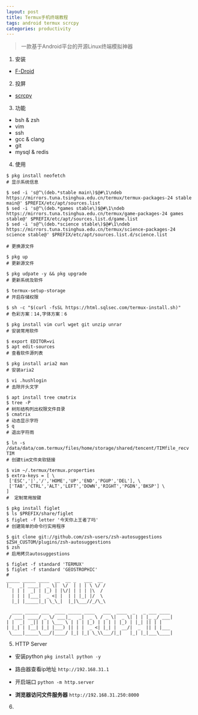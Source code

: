 ```yaml
---
layout: post
title: Termux手机终端教程
tags: android termux scrcpy
categories: productivity
---
```


> 一款基于Android平台的开源Linux终端模拟神器

1. 安装
- [F-Droid](https://f-droid.org/packages/com.termux/)

2. 投屏
- [scrcpy](https://geostrophic.github.io//productivity/2020/07/13/scrcpy.html)

3. 功能
- bsh & zsh
- vim
- ssh
- gcc & clang
- git
- mysql & redis

4. 使用

```
$ pkg install neofetch
# 显示系统信息

$ sed -i 's@^\(deb.*stable main\)$@#\1\ndeb https://mirrors.tuna.tsinghua.edu.cn/termux/termux-packages-24 stable main@' $PREFIX/etc/apt/sources.list
$ sed -i 's@^\(deb.*games stable\)$@#\1\ndeb https://mirrors.tuna.tsinghua.edu.cn/termux/game-packages-24 games stable@' $PREFIX/etc/apt/sources.list.d/game.list
$ sed -i 's@^\(deb.*science stable\)$@#\1\ndeb https://mirrors.tuna.tsinghua.edu.cn/termux/science-packages-24 science stable@' $PREFIX/etc/apt/sources.list.d/science.list

# 更换源文件

$ pkg up 
# 更新源文件

$ pkg udpate -y && pkg upgrade 
# 更新系统及软件

$ termux-setup-storage
# 开启存储权限

$ sh -c "$(curl -fsSL https://html.sqlsec.com/termux-install.sh)"  
# 色彩方案：14,字体方案：6

$ pkg install vim curl wget git unzip unrar
# 安装常用软件

$ export EDITOR=vi
$ apt edit-sources 
# 查看软件源列表

$ pkg install aria2 man
# 安装aria2

$ vi .hushlogin
# 去除开头文字

$ apt install tree cmatrix
$ tree -P
# 树形结构列出权限文件目录
$ cmatrix
# 动态显示字符
$ q
# 退出字符雨

$ ln -s /data/data/com.termux/files/home/storage/shared/tencent/TIMfile_recv TIM
# 创建tim文件夹软链接

$ vim ~/.termux/termux.properties
$ extra-keys = [ \
 ['ESC','|','/','HOME','UP','END','PGUP','DEL'], \
 ['TAB','CTRL','ALT','LEFT','DOWN','RIGHT','PGDN','BKSP'] \
]
#  定制常用按键

$ pkg install figlet
$ ls $PREFIX/share/figlet
$ figlet -f letter '今天你上王者了吗'
# 创建简单的命令行实用程序

$ git clone git://github.com/zsh-users/zsh-autosuggestions $ZSH_CUSTOM/plugins/zsh-autosuggestions
$ zsh
# 启用拷贝autosuggestions

$ figlet -f standard 'TERMUX'
$ figlet -f standard 'GEOSTROPHIC' 
# 
_____ _____ ____  __  __ _   ___  __
|_   _| ____|  _ \|  \/  | | | \ \/ /
  | | |  _| | |_) | |\/| | | | |\  /
  | | | |___|  _ <| |  | | |_| |/  \
  |_| |_____|_| \_\_|  |_|\___//_/\_\

  ____ _____ ___  ____ _____ ____   ___  ____  _   _ ___ ____ 
 / ___| ____/ _ \/ ___|_   _|  _ \ / _ \|  _ \| | | |_ _/ ___|
| |  _|  _|| | | \___ \ | | | |_) | | | | |_) | |_| || | |    
| |_| | |__| |_| |___) || | |  _ <| |_| |  __/|  _  || | |___ 
 \____|_____\___/|____/ |_| |_| \_\\___/|_|   |_| |_|___\____|
```

5. HTTP Server
- 安装python
`pkg install python -y`

- 路由器查看ip地址
`http://192.168.31.1`

- 开启端口
`python -m http.server`

- **浏览器访问文件服务器**
`http://192.168.31.250:8000`

6. 
